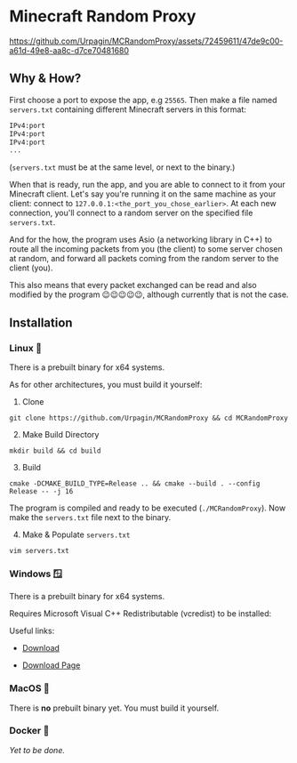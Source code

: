 # Minecraft Random Proxy



https://github.com/Urpagin/MCRandomProxy/assets/72459611/47de9c00-a61d-49e8-aa8c-d7ce70481680



## Why & How?

First choose a port to expose the app, e.g `25565`.
Then make a file named `servers.txt` containing different Minecraft servers in this format:

```txt
IPv4:port
IPv4:port
IPv4:port
...
```

(`servers.txt` must be at the same level, or next to the binary.)

When that is ready, run the app, and you are able to connect to it from your Minecraft client.
Let's say you're running it on the same machine as your client: connect to `127.0.0.1:<the_port_you_chose_earlier>`.
At each new connection, you'll connect to a random server on the specified file `servers.txt`.


And for the how, the program uses Asio (a networking library in C++) to route all the incoming packets from you (the client)
to some server chosen at random, and forward all packets coming from the random server to the client (you).

This also means that every packet exchanged can be read and also modified by the program 😉😉😉😉😉, although currently that is not
the case.

## Installation

### Linux 🐧

There is a prebuilt binary for x64 systems.

As for other architectures, you must build it yourself:

1. Clone
```
git clone https://github.com/Urpagin/MCRandomProxy && cd MCRandomProxy
```
2. Make Build Directory
```
mkdir build && cd build
```
3. Build
```
cmake -DCMAKE_BUILD_TYPE=Release .. && cmake --build . --config Release -- -j 16
```
The program is compiled and ready to be executed (`./MCRandomProxy`). Now make the `servers.txt` file next to the binary.

4. Make & Populate `servers.txt`
```
vim servers.txt
```

### Windows 🪟

There is a prebuilt binary for x64 systems.

Requires Microsoft Visual C++ Redistributable (vcredist) to be installed:

Useful links:

- [Download](https://aka.ms/vs/17/release/vc_redist.x86.exe)

- [Download Page](https://learn.microsoft.com/en-us/cpp/windows/latest-supported-vc-redist?view=msvc-170#visual-studio-2015-2017-2019-and-2022)

### MacOS 🍎

There is **no** prebuilt binary yet. You must build it yourself.

### Docker 🐳

*Yet to be done.*
